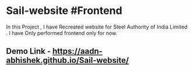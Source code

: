 # Sail-website #Frontend
In this Project , I have Recreated website for Steel Authority of India Limited . I have Only performed frontend only for now.
## Demo Link - https://aadn-abhishek.github.io/Sail-website/

